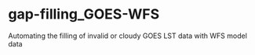 # gap-filling_GOES-WFS
 Automating the filling of invalid or cloudy GOES LST data with WFS model data
